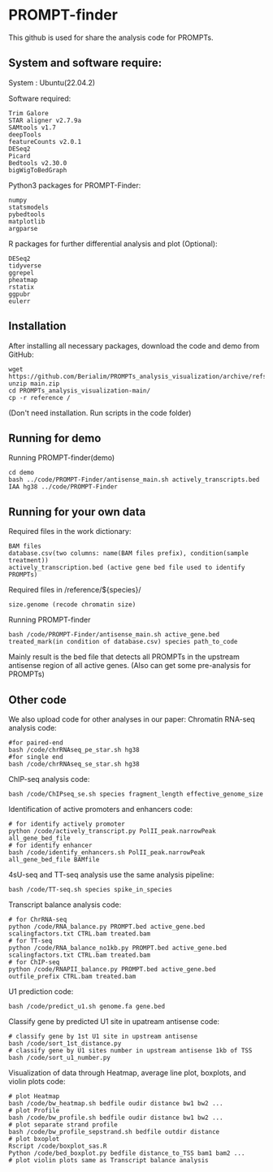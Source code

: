 PROMPT-finder
=================
This github is used for share the analysis code for PROMPTs.

System and software require:
-----------------
System : Ubuntu(22.04.2)

Software required:
```
Trim Galore
STAR aligner v2.7.9a
SAMtools v1.7
deepTools
featureCounts v2.0.1
DESeq2
Picard
Bedtools v2.30.0
bigWigToBedGraph
```

Python3 packages for PROMPT-Finder:
```
numpy
statsmodels
pybedtools
matplotlib
argparse
```

R packages for further differential analysis and plot (Optional):
```
DESeq2
tidyverse
ggrepel
pheatmap
rstatix
ggpubr 
eulerr
```
Installation
-----------------
After installing all necessary packages, download the code and demo from GitHub:
```
wget https://github.com/Berialim/PROMPTs_analysis_visualization/archive/refs/heads/main.zip
unzip main.zip
cd PROMPTs_analysis_visualization-main/
cp -r reference /  
```
(Don't need installation. Run scripts in the code folder)

Running for demo
-----------------
Running PROMPT-finder(demo)
```
cd demo
bash ../code/PROMPT-Finder/antisense_main.sh actively_transcripts.bed IAA hg38 ../code/PROMPT-Finder
```

Running for your own data
-----------------
Required files in the work dictionary:
```
BAM files
database.csv(two columns: name(BAM files prefix), condition(sample treatment))
actively_transcription.bed (active gene bed file used to identify PROMPTs)
```
Required files in /reference/${species}/
```
size.genome (recode chromatin size)

```
Running PROMPT-finder
```
bash /code/PROMPT-Finder/antisense_main.sh active_gene.bed treated_mark(in condition of database.csv) species path_to_code
```

Mainly result is the bed file that detects all PROMPTs in the upstream antisense region of all active genes.
(Also can get some pre-analysis for PROMPTs)

Other code
-----------------
We also upload code for other analyses in our paper:
Chromatin RNA-seq analysis code:
```
#for paired-end
bash /code/chrRNAseq_pe_star.sh hg38
#for single end
bash /code/chrRNAseq_se_star.sh hg38
```
ChIP-seq analysis code:
```
bash /code/ChIPseq_se.sh species fragment_length effective_genome_size
```
Identification of active promoters and enhancers code:
```
# for identify actively promoter
python /code/actively_transcript.py PolII_peak.narrowPeak all_gene_bed_file
# for identify enhancer
bash /code/identify_enhancers.sh PolII_peak.narrowPeak all_gene_bed_file BAMfile
```

4sU-seq and TT-seq analysis use the same analysis pipeline:
```
bash /code/TT-seq.sh species spike_in_species
```
Transcript balance analysis code:
```
# for ChrRNA-seq
python /code/RNA_balance.py PROMPT.bed active_gene.bed scalingfactors.txt CTRL.bam treated.bam
# for TT-seq
python /code/RNA_balance_no1kb.py PROMPT.bed active_gene.bed scalingfactors.txt CTRL.bam treated.bam
# for ChIP-seq
python /code/RNAPII_balance.py PROMPT.bed active_gene.bed outfile_prefix CTRL.bam treated.bam 
```
U1 prediction code:
```
bash /code/predict_u1.sh genome.fa gene.bed
```
Classify gene by predicted U1 site in upatream antisense code:
```
# classify gene by 1st U1 site in upstream antisense
bash /code/sort_1st_distance.py
# classify gene by U1 sites number in upstream antisense 1kb of TSS
bash /code/sort_u1_number.py
```
Visualization of data through Heatmap, average line plot, boxplots, and violin plots code:
```
# plot Heatmap
bash /code/bw_heatmap.sh bedfile oudir distance bw1 bw2 ...
# plot Profile
bash /code/bw_profile.sh bedfile oudir distance bw1 bw2 ...
# plot separate strand profile
bash /code/bw_profile_sepstrand.sh bedfile outdir distance
# plot bxoplot
Rscript /code/boxplot_sas.R
Python /code/bed_boxplot.py bedfile distance_to_TSS bam1 bam2 ...
# plot violin plots same as Transcript balance analysis 
```
